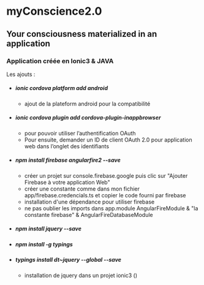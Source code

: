 # myConscience2.0
## Your consciousness materialized in an application

### Application créée en Ionic3 & JAVA

Les ajouts :

* ##### ionic cordova platform add android <br>
  - ajout de la plateform android pour la compatibilité <br>
  
* ##### ionic cordova plugin add cordova-plugin-inappbrowser <br>
  - pour pouvoir utiliser l’authentification OAuth <br>
  - Pour ensuite, demander un ID de client OAuth 2.0 pour application web dans l’onglet des identifiants <br>

* ##### npm install firebase angularfire2 --save <br>
  - créer un projet sur console.firebase.google puis clic sur "Ajouter Firebase à votre application Web" <br>
  - créer une constante comme dans mon fichier app/firebase.credencials.ts et copier le code fourni par firebase <br>
  - installation d'une dépendance pour utiliser firebase <br>
  - ne pas oublier les imports dans app.module AngularFireModule & "la constante firebase" & AngularFireDatabaseModule
  
* ##### npm install jquery --save
* ##### npm install -g typings
* ##### typings install dt~jquery --global --save
  - installation de jquery dans un projet ionic3 ()

